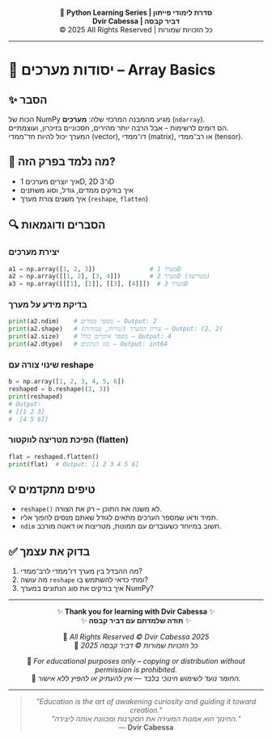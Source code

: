 <!-- DC_HEADER_START -->
<div align="center">

🐍 **Python Learning Series | סדרת לימודי פייתון**  
**Dvir Cabessa | דביר קבסה**  
© 2025 All Rights Reserved | כל הזכויות שמורות

</div>

---
<!-- DC_HEADER_END -->

# 📘 יסודות מערכים – Array Basics

## ✨ הסבר

הכוח של NumPy מגיע מהמבנה המרכזי שלה: **מערכים** (`ndarray`).  
הם דומים לרשימות – אבל הרבה יותר מהירים, חסכוניים בזיכרון, ועוצמתיים.  
המערך יכול להיות חד־ממדי (vector), דו־ממדי (matrix), או רב־ממדי (tensor).

## 🧠 מה נלמד בפרק הזה?
- איך יוצרים מערכים 1D, 2D ו־3D
- איך בודקים ממדים, גודל, וסוג משתנים
- איך משנים צורת מערך (`reshape`, `flatten`)

## 🔍 הסברים ודוגמאות

### יצירת מערכים

```python
a1 = np.array([1, 2, 3])               # מערך 1D
a2 = np.array([[1, 2], [3, 4]])        # מערך 2D (מטריצה)
a3 = np.array([[[1], [2]], [[3], [4]]])  # מערך 3D
```

### בדיקת מידע על מערך
```python
print(a2.ndim)    # מספר ממדים – Output: 2
print(a2.shape)   # צורת המערך (שורות, עמודות) – Output: (2, 2)
print(a2.size)    # מספר איברים כולל – Output: 4
print(a2.dtype)   # סוג הנתונים – Output: int64
```

### שינוי צורה עם reshape
```python
b = np.array([1, 2, 3, 4, 5, 6])
reshaped = b.reshape((2, 3))
print(reshaped)
# Output:
# [[1 2 3]
#  [4 5 6]]
```

### הפיכת מטריצה לווקטור (flatten)
```python
flat = reshaped.flatten()
print(flat)  # Output: [1 2 3 4 5 6]
```

## 💡 טיפים מתקדמים

* `reshape()` לא משנה את התוכן – רק את הצורה.
* תמיד ודאו שמספר הערכים מתאים לגודל שאתם מנסים להפוך אליו.
* `ndim` חשוב במיוחד כשעובדים עם תמונות, מטריצות או דאטה מורכב.

## ✅ בדוק את עצמך

1. מה ההבדל בין מערך דו־ממדי לרב־ממדי?
2. מה עושה `reshape` ומתי כדאי להשתמש בו?
3. איך בודקים את סוג הנתונים במערך NumPy?

<!-- DC_FOOTER_START -->
---

<div align="center">

✨ **Thank you for learning with Dvir Cabessa** ✨  
✨ **תודה שלמדתם עם דביר קבסה** ✨  

📘 *All Rights Reserved © Dvir Cabessa 2025*  
📘 *כל הזכויות שמורות © דביר קבסה 2025*  

🔗 *For educational purposes only – copying or distribution without permission is prohibited.*  
🔗 *החומר נועד לשימוש חינוכי בלבד — אין להעתיק או להפיץ ללא אישור.*

---

> _"Education is the art of awakening curiosity and guiding it toward creation."_  
> _"החינוך הוא אמנות המעירה את הסקרנות ומכוונת אותה ליצירה."_  
> — **Dvir Cabessa**

</div>
<!-- DC_FOOTER_END -->

